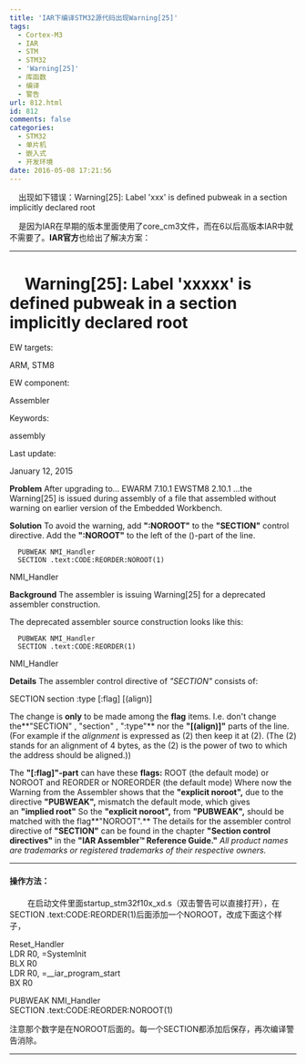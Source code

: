 ```yaml
---
title: 'IAR下编译STM32源代码出现Warning[25]'
tags:
  - Cortex-M3
  - IAR
  - STM
  - STM32
  - 'Warning[25]'
  - 库函数
  - 编译
  - 警告
url: 812.html
id: 812
comments: false
categories:
  - STM32
  - 单片机
  - 嵌入式
  - 开发环境
date: 2016-05-08 17:21:56
---
```


    出现如下错误：Warning\[25\]: Label 'xxx' is defined pubweak in a section implicitly declared root

    是因为IAR在早期的版本里面使用了core_cm3文件，而在6以后高版本IAR中就不需要了。**IAR官方**也给出了解决方案：

* * *

    Warning\[25\]: Label 'xxxxx' is defined pubweak in a section implicitly declared root
=========================================================================================

EW targets:

ARM, STM8

EW component:

Assembler

Keywords:

assembly

Last update:

January 12, 2015

**Problem** After upgrading to... EWARM 7.10.1 EWSTM8 2.10.1 ...the Warning\[25\] is issued during assembly of a file that assembled without warning on earlier version of the Embedded Workbench.

**Solution** To avoid the warning, add **":NOROOT"** to the **"SECTION"** control directive. Add the **":NOROOT"** to the left of the ()-part of the line.

      PUBWEAK NMI_Handler
      SECTION .text:CODE:REORDER:NOROOT(1)
  NMI_Handler

**Background** The assembler is issuing Warning\[25\] for a deprecated assembler construction.

The deprecated assembler source construction looks like this:

      PUBWEAK NMI_Handler
      SECTION .text:CODE:REORDER(1)
  NMI_Handler

**Details** The assembler control directive of _"SECTION"_ consists of:

SECTION section :type \[:flag\] \[(align)\]

The change is **only** to be made among the **flag** items. I.e. don't change the**"SECTION" , "section" , ":type"** nor the **"\[(align)\]"** parts of the line. (For example if the _alignment_ is expressed as (2) then keep it at (2). (The (2) stands for an alignment of 4 bytes, as the (2) is the power of two to which the address should be aligned.))

The **"\[:flag\]"-part** can have these **flags:** ROOT (the default mode) or NOROOT and REORDER or NOREORDER (the default mode) Where now the Warning from the Assembler shows that the **"explicit noroot",** due to the directive **"PUBWEAK",** mismatch the default mode, which gives an **"implied root"** So the **"explicit noroot",** from **"PUBWEAK",** should be matched with the flag**"NOROOT".** The details for the assembler control directive of **"SECTION"** can be found in the chapter **"Section control directives"** in the **"IAR Assembler™ Reference Guide."** _All product names are trademarks or registered trademarks of their respective owners._  

* * *

#### **操作方法：**

        在启动文件里面startup\_stm32f10x\_xd.s（双击警告可以直接打开），在SECTION .text:CODE:REORDER(1)后面添加一个NOROOT，改成下面这个样子，

Reset_Handler  
LDR     R0, =SystemInit  
BLX     R0  
LDR     R0, =\_\_iar\_program_start  
BX      R0  
          
PUBWEAK NMI_Handler  
SECTION .text:CODE:REORDER:NOROOT(1)  

注意那个数字是在NOROOT后面的。每一个SECTION都添加后保存，再次编译警告消除。

* * *